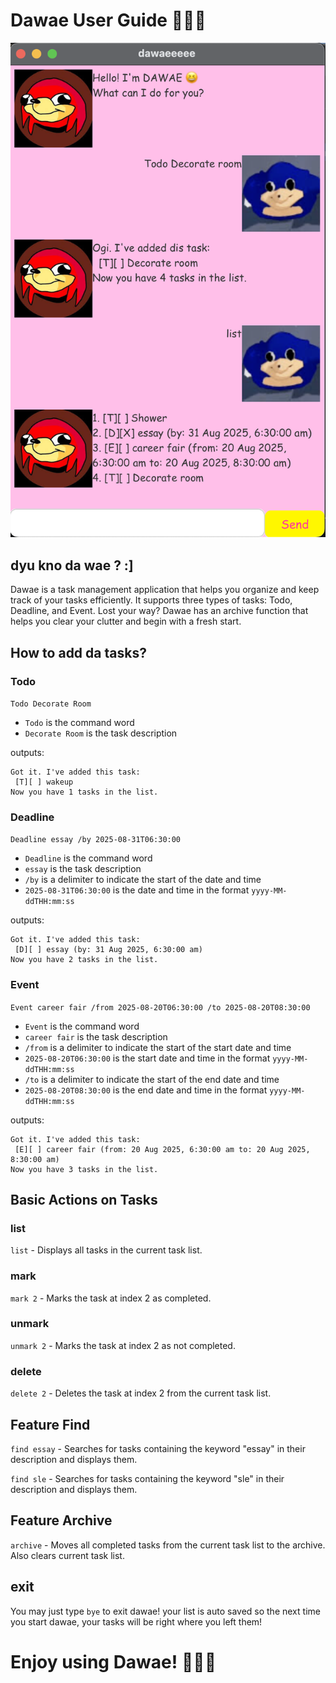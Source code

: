 # Dawae User Guide 🤡🤡🤡

![Dawae GUI](/docs/Ui.png)

## dyu kno da wae ? :]
Dawae is a task management application that helps you organize and keep track of your tasks efficiently.
It supports three types of tasks: Todo, Deadline, and Event.
Lost your way? Dawae has an archive function that helps you clear your clutter and begin with a fresh start.

## How to add da tasks?
### Todo
`Todo Decorate Room`

- `Todo` is the command word
- `Decorate Room` is the task description

outputs:
```
Got it. I've added this task:
 [T][ ] wakeup
Now you have 1 tasks in the list.
```

### Deadline
`Deadline essay /by 2025-08-31T06:30:00`

- `Deadline` is the command word
- `essay` is the task description
- `/by` is a delimiter to indicate the start of the date and time
- `2025-08-31T06:30:00` is the date and time in the format `yyyy-MM-ddTHH:mm:ss`

outputs:
```
Got it. I've added this task:
 [D][ ] essay (by: 31 Aug 2025, 6:30:00 am)
Now you have 2 tasks in the list.
```

### Event
`Event career fair /from 2025-08-20T06:30:00 /to 2025-08-20T08:30:00`

- `Event` is the command word
- `career fair` is the task description
- `/from` is a delimiter to indicate the start of the start date and time
- `2025-08-20T06:30:00` is the start date and time in the format `yyyy-MM-ddTHH:mm:ss`
- `/to` is a delimiter to indicate the start of the end date and time
- `2025-08-20T08:30:00` is the end date and time in the format `yyyy-MM-ddTHH:mm:ss`

outputs:
```
Got it. I've added this task:
 [E][ ] career fair (from: 20 Aug 2025, 6:30:00 am to: 20 Aug 2025, 8:30:00 am)
Now you have 3 tasks in the list.
```

## Basic Actions on Tasks

### list
`list` - Displays all tasks in the current task list.

### mark
`mark 2` - Marks the task at index 2 as completed.

### unmark
`unmark 2` - Marks the task at index 2 as not completed.

### delete
`delete 2` - Deletes the task at index 2 from the current task list.

## Feature Find
`find essay` - Searches for tasks containing the keyword "essay" in their description and displays them.

`find sle` - Searches for tasks containing the keyword "sle" in their description and displays them.

## Feature Archive
`archive` - Moves all completed tasks from the current task list to the archive. Also clears current task list.

## exit
You may just type `bye` to exit dawae! your list is auto saved so the next time you start dawae,
your tasks will be right where you left them!

# Enjoy using Dawae! 🤡🤡🤡
